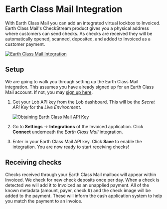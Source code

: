 # Earth Class Mail Integration

With Earth Class Mail you can add an integrated virtual lockbox to Invoiced. Earth Class Mail's CheckStream product gives you a physical address where customers can send checks. As checks are received they will be automatically opened, scanned, deposited, and added to Invoiced as a customer payment.

[![Earth Class Mail Integration](/docs/img/ecm-integration.png)](/docs/img/ecm-integration.png)

## Setup

We are going to walk you through setting up the Earth Class Mail integration. This assumes you have already signed up for an Earth Class Mail account. If not, you may [sign up here](https://www.earthclassmail.com/invoiced/).

1. Get your Lob API key from the Lob dashboard. This will be the *Secret API Key* for the *Live Environment*.

   [![Obtaining Earth Class Mail API Key](/docs/img/ecm-settings.png)](/docs/img/ecm-settings.png)

2. Go to **Settings** &rarr; **Integrations** of the Invoiced application. Click **Connect** underneath the *Earth Class Mail* integration.

3. Enter in your Earth Class Mail API key. Click **Save** to enable the integration. You are now ready to start receiving checks!

## Receiving checks

Checks received through your Earth Class Mail mailbox will appear within Invoiced. We check for new check deposits once per day. When a check is detected we will add it to Invoiced as an unapplied payment. All of the known metadata (amount, payer, check #) and the check image will be added to the payment. These will inform the cash application system to help you match the payment to an invoice.